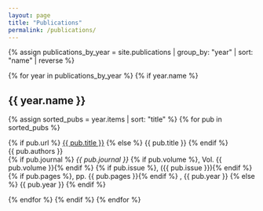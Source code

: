 ```yaml
---
layout: page
title: "Publications"
permalink: /publications/
---
```


{% assign publications_by_year = site.publications | group_by: "year" | sort: "name" | reverse %}

{% for year in publications_by_year %}
   {% if year.name %}
   <h2>{{ year.name }}</h2>
   {% assign sorted_pubs = year.items | sort: "title" %}
   {% for pub in sorted_pubs %}
   <p>
   {% if pub.url %}
      <a href="{{ pub.url }}" target="_blank">{{ pub.title }}</a>
   {% else %}
      {{ pub.title }}
   {% endif %}
   <br>
   {{ pub.authors }}<br>
   {% if pub.journal %}
     <em>{{ pub.journal }}</em>
     {% if pub.volume %}, Vol. {{ pub.volume }}{% endif %}
     {% if pub.issue %}, ({{ pub.issue }}){% endif %}
     {% if pub.pages %}, pp. {{ pub.pages }}{% endif %}
     , {{ pub.year }}
   {% else %}
     {{ pub.year }}
   {% endif %}
   </p>
   {% endfor %}
{% endif %}
{% endfor %}
